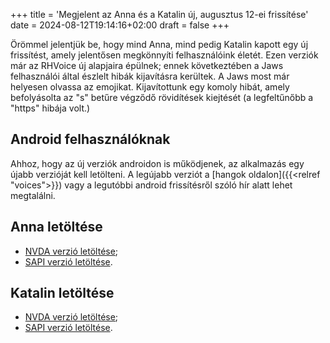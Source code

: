+++
title = 'Megjelent az Anna és a Katalin új, augusztus 12-ei frissítése'
date = 2024-08-12T19:14:16+02:00
draft = false
+++

Örömmel jelentjük be, hogy mind Anna, mind pedig Katalin kapott egy új frissítést, amely jelentősen megkönnyíti felhasználóink életét.
Ezen verziók már az RHVoice új alapjaira épülnek; ennek következtében a Jaws felhasználói által észlelt hibák kijavításra kerültek.
A Jaws most már helyesen olvassa az emojikat.
Kijavítottunk egy komoly hibát, amely befolyásolta az "s" betűre végződő rövidítések kiejtését (a legfeltűnőbb a "https" hibája volt.)

## Android felhasználóknak

Ahhoz, hogy az új verziók androidon is működjenek, az alkalmazás egy újabb verzióját kell letölteni.
A legújabb verziót a [hangok oldalon]({{<relref "voices">}}) vagy a legutóbbi android frissítésről szóló hír alatt lehet megtalálni.

## Anna letöltése

* [NVDA verzió letöltése](https://storage.cyrmax.ru/rhvoice/vce/RHVoice-voice-Hungarian-Anna-Beta-4.2.1006.11.nvda-addon);
* [SAPI verzió letöltése](https://storage.cyrmax.ru/rhvoice/vce/RHVoice-voice-Hungarian-Anna-Beta-v4.2.1006.21-setup.exe).

## Katalin letöltése

* [NVDA verzió letöltése](https://storage.cyrmax.ru/rhvoice/vce/RHVoice-voice-Hungarian-Katalin-Beta-4.2.1006.11.nvda-addon);
* [SAPI verzió letöltése](https://storage.cyrmax.ru/rhvoice/vce/RHVoice-voice-Hungarian-Katalin-Beta-v4.2.1006.21-setup.exe).
